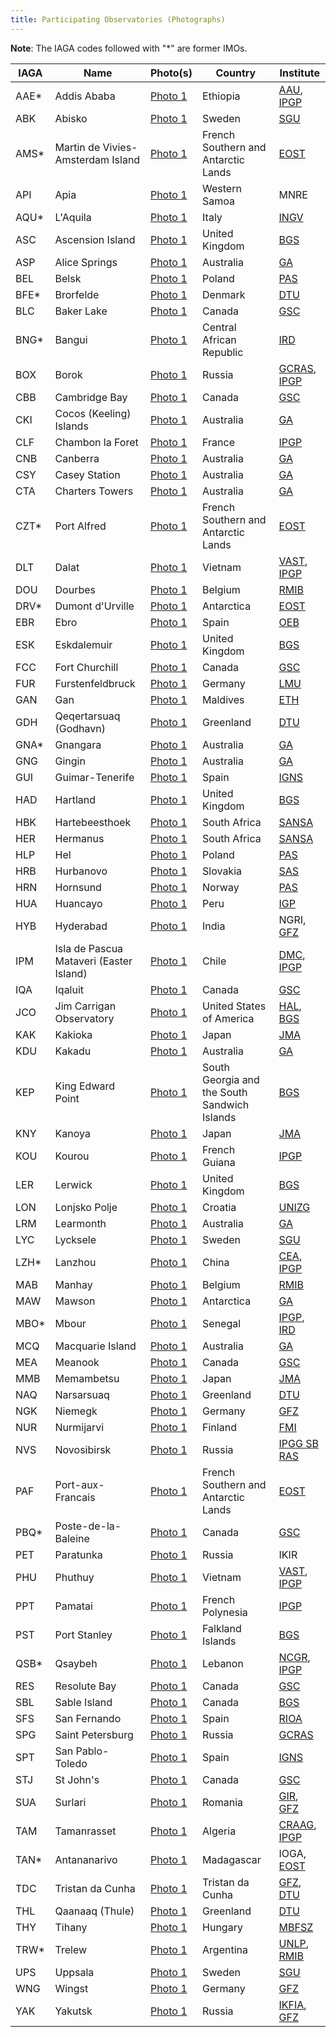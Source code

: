 ```yaml
---
title: Participating Observatories (Photographs)
---
```


**Note**: The IAGA codes followed with "*" are former IMOs.

| IAGA | Name | Photo(s) | Country | Institute |
| ---- | ---- | -------- | ------- | --------- |
| AAE* | Addis Ababa | [Photo 1](/images/photos/aae.jpg) | Ethiopia | [AAU](http://www.sc.aau.edu.et/ "Geophysical Observatory of Addis Ababa University"), [IPGP](http://www.ipgp.fr "Institut de Physique du Globe de Paris") |
| ABK | Abisko | [Photo 1](/images/photos/abk.jpg) | Sweden | [SGU](http://www.sgu.se "Geological Survey of Sweden") |
| AMS* | Martin de Vivies-Amsterdam Island | [Photo 1](/images/photos/ams.jpg) | French Southern and Antarctic Lands | [EOST](http://eost.unistra.fr/ "Ecole et Observatoire des Sciences de la Terre") |
| API | Apia | [Photo 1](/images/photos/api.jpg) | Western Samoa | MNRE |
| AQU* | L'Aquila | [Photo 1](/images/photos/aqu.jpg) | Italy | [INGV](http://www.ingv.it/ "Istituto Nazionale di Geofisica e Vulcanologia") |
| ASC | Ascension Island | [Photo 1](/images/photos/asc.jpg) | United Kingdom | [BGS](http://www.geomag.bgs.ac.uk/ "British Geological Survey") |
| ASP | Alice Springs | [Photo 1](/images/photos/asp.jpg) | Australia | [GA](https://geomagnetism.ga.gov.au/ "Geoscience Australia") |
| BEL | Belsk | [Photo 1](/images/photos/bel.jpg) | Poland | [PAS](http://www.igf.edu.pl/ "Institute of Geophysics Polish Academy of Sciences") |
| BFE* | Brorfelde | [Photo 1](/images/photos/bfe.jpg) | Denmark | [DTU](http://www.space.dtu.dk/English/Research/Scientific_data_and_models/Magnetic_Ground_Stations.aspx "DTU Space, National Space Institute, Technical University of Denmark") |
| BLC | Baker Lake | [Photo 1](/images/photos/blc.jpg) | Canada | [GSC](http://www.geomag.nrcan.gc.ca/index-eng.php "Geological Survey of Canada") |
| BNG* | Bangui | [Photo 1](/images/photos/bng.jpg) | Central African Republic | [IRD](http://www.ird.fr/ "Institut de Recherche pour le Développment") |
| BOX | Borok | [Photo 1](/images/photos/box.jpg) | Russia | [GCRAS](http://www.gcras.ru/ "Geophysical Center of the Russian Academy of Sciences"), [IPGP](http://www.ipgp.fr "Institut de Physique du Globe de Paris") |
| CBB | Cambridge Bay | [Photo 1](/images/photos/cbb.jpg) | Canada | [GSC](http://www.geomag.nrcan.gc.ca/index-eng.php "Geological Survey of Canada") |
| CKI | Cocos (Keeling) Islands | [Photo 1](/images/photos/cki.jpg) | Australia | [GA](https://geomagnetism.ga.gov.au/ "Geoscience Australia") |
| CLF | Chambon la Foret | [Photo 1](/images/photos/clf.jpg) | France | [IPGP](http://www.ipgp.fr "Institut de Physique du Globe de Paris") |
| CNB | Canberra | [Photo 1](/images/photos/cnb.jpg) | Australia | [GA](https://geomagnetism.ga.gov.au/ "Geoscience Australia") |
| CSY | Casey Station | [Photo 1](/images/photos/csy.jpg) | Australia | [GA](https://geomagnetism.ga.gov.au/ "Geoscience Australia") |
| CTA | Charters Towers | [Photo 1](/images/photos/cta.jpg) | Australia | [GA](https://geomagnetism.ga.gov.au/ "Geoscience Australia") |
| CZT* | Port Alfred | [Photo 1](/images/photos/czt.jpg) | French Southern and Antarctic Lands | [EOST](http://eost.unistra.fr/ "Ecole et Observatoire des Sciences de la Terre") |
| DLT | Dalat | [Photo 1](/images/photos/dlt.jpg) | Vietnam | [VAST](http://www.vast.ac.vn "Institute of Geophysics of the Vietnamese Academy of Science and Technology"), [IPGP](http://www.ipgp.fr "Institut de Physique du Globe de Paris") |
| DOU | Dourbes | [Photo 1](/images/photos/dou.jpg) | Belgium | [RMIB](http://www.meteo.oma.be/ "Royal Meterological Institute of Belgium") |
| DRV* | Dumont d'Urville | [Photo 1](/images/photos/drv.jpg) | Antarctica | [EOST](http://eost.unistra.fr/ "Ecole et Observatoire des Sciences de la Terre") |
| EBR | Ebro | [Photo 1](/images/photos/ebr.png) | Spain | [OEB](http://www.obsebre.es/ "Observatori de l'Ebre - Instituto Geografico Nacional") |
| ESK | Eskdalemuir | [Photo 1](/images/photos/esk.jpg) | United Kingdom | [BGS](http://www.geomag.bgs.ac.uk/ "British Geological Survey") |
| FCC | Fort Churchill | [Photo 1](/images/photos/fcc.jpg) | Canada | [GSC](http://www.geomag.nrcan.gc.ca/index-eng.php "Geological Survey of Canada") |
| FUR | Furstenfeldbruck | [Photo 1](/images/photos/fur.jpg) | Germany | [LMU](http://www.geophysik.uni-muenchen.de/observatory/ "Ludwig Maximilians University Munich") |
| GAN | Gan | [Photo 1](/images/photos/gan.jpg) | Maldives | [ETH](http://www.geophysics.ethz.ch/ "ETH Zürich, Institut für Geophysik") |
| GDH | Qeqertarsuaq (Godhavn) | [Photo 1](/images/photos/gdh.jpg) | Greenland | [DTU](http://www.space.dtu.dk/English/Research/Scientific_data_and_models/Magnetic_Ground_Stations.aspx "DTU Space, National Space Institute, Technical University of Denmark") |
| GNA* | Gnangara | [Photo 1](/images/photos/gna.jpg) | Australia | [GA](https://geomagnetism.ga.gov.au/ "Geoscience Australia") |
| GNG | Gingin | [Photo 1](/images/photos/gng.jpg) | Australia | [GA](https://geomagnetism.ga.gov.au/ "Geoscience Australia") |
| GUI | Guimar-Tenerife | [Photo 1](/images/photos/gui.jpg) | Spain | [IGNS](http://www.ign.es/ "Instituto Geografico Nacional") |
| HAD | Hartland | [Photo 1](/images/photos/had.jpg) | United Kingdom | [BGS](http://www.geomag.bgs.ac.uk/ "British Geological Survey") |
| HBK | Hartebeesthoek | [Photo 1](/images/photos/hbk.jpg) | South Africa | [SANSA](http://www.sansa.org.za/ "South African National Space Agency") |
| HER | Hermanus | [Photo 1](/images/photos/her.jpg) | South Africa | [SANSA](http://www.sansa.org.za/ "South African National Space Agency") |
| HLP | Hel | [Photo 1](/images/photos/hlp.jpg) | Poland | [PAS](http://www.igf.edu.pl/ "Institute of Geophysics Polish Academy of Sciences") |
| HRB | Hurbanovo | [Photo 1](/images/photos/hrb3.jpg) | Slovakia | [SAS](http://www.geomag.sk/ "Geophysical Institute of Slovak Academy of Sciences") |
| HRN | Hornsund | [Photo 1](/images/photos/hrn.jpg) | Norway | [PAS](http://www.igf.edu.pl/ "Institute of Geophysics Polish Academy of Sciences") |
| HUA | Huancayo | [Photo 1](/images/photos/hua.jpg) | Peru | [IGP](http://www.igp.gob.pe/ "Instituto Geofisico del Perú") |
| HYB | Hyderabad | [Photo 1](/images/photos/hyb.jpg) | India | NGRI, [GFZ](http://www.gfz-potsdam.de/en/section/earths-magnetic-field/infrastructure/observatories/ "Helmholtz Centre Potsdam GFZ German Research Centre for Geosciences") |
| IPM | Isla de Pascua Mataveri (Easter Island) | [Photo 1](/images/photos/ipm.jpg) | Chile | [DMC](http://www.meteochile.cl "Dirección Meteorológica de Chile"), [IPGP](http://www.ipgp.fr "Institut de Physique du Globe de Paris") |
| IQA | Iqaluit | [Photo 1](/images/photos/iqa.jpg) | Canada | [GSC](http://www.geomag.nrcan.gc.ca/index-eng.php "Geological Survey of Canada") |
| JCO | Jim Carrigan Observatory | [Photo 1](/images/photos/jco.jpg) | United States of America | [HAL](http://www.halliburton.com/ "Halliburton Sperry Drilling"), [BGS](http://www.geomag.bgs.ac.uk/ "British Geological Survey") |
| KAK | Kakioka | [Photo 1](/images/photos/KAK.jpg) | Japan | [JMA](http://www.kakioka-jma.go.jp/ "Japan Meterological Agency") |
| KDU | Kakadu | [Photo 1](/images/photos/kdu.jpg) | Australia | [GA](https://geomagnetism.ga.gov.au/ "Geoscience Australia") |
| KEP | King Edward Point | [Photo 1](/images/photos/kep.bmp) | South Georgia and the South Sandwich Islands | [BGS](http://www.geomag.bgs.ac.uk/ "British Geological Survey") |
| KNY | Kanoya | [Photo 1](/images/photos/KNY.jpg) | Japan | [JMA](http://www.kakioka-jma.go.jp/ "Japan Meterological Agency") |
| KOU | Kourou | [Photo 1](/images/photos/kou.jpg) | French Guiana | [IPGP](http://www.ipgp.fr "Institut de Physique du Globe de Paris") |
| LER | Lerwick | [Photo 1](/images/photos/ler.jpg) | United Kingdom | [BGS](http://www.geomag.bgs.ac.uk/ "British Geological Survey") |
| LON | Lonjsko Polje | [Photo 1](/images/photos/lon.jpg) | Croatia | [UNIZG](https://www.pmf.unizg.hr/geof/en "Department of Geophysics, Faculty of Science, University of Zagreb") |
| LRM | Learmonth | [Photo 1](/images/photos/lrm.jpg) | Australia | [GA](https://geomagnetism.ga.gov.au/ "Geoscience Australia") |
| LYC | Lycksele | [Photo 1](/images/photos/lyc.jpg) | Sweden | [SGU](http://www.sgu.se "Geological Survey of Sweden") |
| LZH* | Lanzhou | [Photo 1](/images/photos/lzh.jpg) | China | [CEA](http://www.cea.gov.cn "China Earthquake Administration"), [IPGP](http://www.ipgp.fr "Institut de Physique du Globe de Paris") |
| MAB | Manhay | [Photo 1](/images/photos/mab.jpg) | Belgium | [RMIB](http://www.meteo.oma.be/ "Royal Meterological Institute of Belgium") |
| MAW | Mawson | [Photo 1](/images/photos/maw.jpg) | Antarctica | [GA](https://geomagnetism.ga.gov.au/ "Geoscience Australia") |
| MBO* | Mbour | [Photo 1](/images/photos/mbo.jpg) | Senegal | [IPGP](http://www.ipgp.fr "Institut de Physique du Globe de Paris"), [IRD](http://www.ird.fr/ "Institut de Recherche pour le Développment") |
| MCQ | Macquarie Island | [Photo 1](/images/photos/mcq.jpg) | Australia | [GA](https://geomagnetism.ga.gov.au/ "Geoscience Australia") |
| MEA | Meanook | [Photo 1](/images/photos/mea.jpg) | Canada | [GSC](http://www.geomag.nrcan.gc.ca/index-eng.php "Geological Survey of Canada") |
| MMB | Memambetsu | [Photo 1](/images/photos/MMB.jpg) | Japan | [JMA](http://www.kakioka-jma.go.jp/ "Japan Meterological Agency") |
| NAQ | Narsarsuaq | [Photo 1](/images/photos/naq.jpg) | Greenland | [DTU](http://www.space.dtu.dk/English/Research/Scientific_data_and_models/Magnetic_Ground_Stations.aspx "DTU Space, National Space Institute, Technical University of Denmark") |
| NGK | Niemegk | [Photo 1](/images/photos/ngk.jpg) | Germany | [GFZ](http://www.gfz-potsdam.de/en/section/earths-magnetic-field/infrastructure/observatories/ "Helmholtz Centre Potsdam GFZ German Research Centre for Geosciences") |
| NUR | Nurmijarvi | [Photo 1](/images/photos/nur.jpg) | Finland | [FMI](http://www.fmi.fi/research_space/space_8.html "Finnish Meteorological Institute") |
| NVS | Novosibirsk | [Photo 1](/images/photos/Geophysical_Observatory_Klyuchi_Novosibirsk.jpg) | Russia | [IPGG SB RAS](http://www.ipgg.sbras.ru/en/institute "The Trofimuk Institute of Petroleum Geology and Geophysics, Siberian Branch of the Russian Academy of Sciences") |
| PAF | Port-aux-Francais | [Photo 1](/images/photos/paf.jpg) | French Southern and Antarctic Lands | [EOST](http://eost.unistra.fr/ "Ecole et Observatoire des Sciences de la Terre") |
| PBQ* | Poste-de-la-Baleine | [Photo 1](/images/photos/pbq.jpg) | Canada | [GSC](http://www.geomag.nrcan.gc.ca/index-eng.php "Geological Survey of Canada") |
| PET | Paratunka | [Photo 1](/images/photos/pet.jpg) | Russia | IKIR |
| PHU | Phuthuy | [Photo 1](/images/photos/phu.jpg) | Vietnam | [VAST](http://www.vast.ac.vn "Institute of Geophysics of the Vietnamese Academy of Science and Technology"), [IPGP](http://www.ipgp.fr "Institut de Physique du Globe de Paris") |
| PPT | Pamatai | [Photo 1](/images/photos/ppt.jpg) | French Polynesia | [IPGP](http://www.ipgp.fr "Institut de Physique du Globe de Paris") |
| PST | Port Stanley | [Photo 1](/images/photos/pst.jpg) | Falkland Islands | [BGS](http://www.geomag.bgs.ac.uk/ "British Geological Survey") |
| QSB* | Qsaybeh | [Photo 1](/images/photos/qsb.jpg) | Lebanon | [NCGR](http://www.cnrs.edu.lb/research/earthmagnetism.html "National Centre for Geophysical Research"), [IPGP](http://www.ipgp.fr "Institut de Physique du Globe de Paris") |
| RES | Resolute Bay | [Photo 1](/images/photos/res.jpg) | Canada | [GSC](http://www.geomag.nrcan.gc.ca/index-eng.php "Geological Survey of Canada") |
| SBL | Sable Island | [Photo 1](/images/photos/sbl.bmp) | Canada | [BGS](http://www.geomag.bgs.ac.uk/ "British Geological Survey") |
| SFS | San Fernando | [Photo 1](/images/photos/sfs.jpg) | Spain | [RIOA](http://www.roa.es/ "Real Instituto y Observatorio de la Armada") |
| SPG | Saint Petersburg | [Photo 1](/images/photos/spg.png) | Russia | [GCRAS](http://www.gcras.ru/ "Geophysical Center of the Russian Academy of Sciences") |
| SPT | San Pablo-Toledo | [Photo 1](/images/photos/Observatorio_San_Pablo_SPT_Spain.jpg) | Spain | [IGNS](http://www.ign.es/ "Instituto Geografico Nacional") |
| STJ | St John's | [Photo 1](/images/photos/stj.jpg) | Canada | [GSC](http://www.geomag.nrcan.gc.ca/index-eng.php "Geological Survey of Canada") |
| SUA | Surlari | [Photo 1](/images/photos/sua_obs.jpg) | Romania | [GIR](http://www.igr.ro/ "Geological Institute of Romania"), [GFZ](http://www.gfz-potsdam.de/en/section/earths-magnetic-field/infrastructure/observatories/ "Helmholtz Centre Potsdam GFZ German Research Centre for Geosciences") |
| TAM | Tamanrasset | [Photo 1](/images/photos/tam.jpg) | Algeria | [CRAAG](http://www.craag.dz "Centre de Recherche en Astronomie, Astrophysique et Geophysique"), [IPGP](http://www.ipgp.fr "Institut de Physique du Globe de Paris") |
| TAN* | Antananarivo | [Photo 1](/images/photos/tan.jpg) | Madagascar | IOGA, [EOST](http://eost.unistra.fr/ "Ecole et Observatoire des Sciences de la Terre") |
| TDC | Tristan da Cunha | [Photo 1](/images/photos/tdc.jpg) | Tristan da Cunha | [GFZ](http://www.gfz-potsdam.de/en/section/earths-magnetic-field/infrastructure/observatories/ "Helmholtz Centre Potsdam GFZ German Research Centre for Geosciences"), [DTU](http://www.space.dtu.dk/English/Research/Scientific_data_and_models/Magnetic_Ground_Stations.aspx "DTU Space, National Space Institute, Technical University of Denmark") |
| THL | Qaanaaq (Thule) | [Photo 1](/images/photos/thl.jpg) | Greenland | [DTU](http://www.space.dtu.dk/English/Research/Scientific_data_and_models/Magnetic_Ground_Stations.aspx "DTU Space, National Space Institute, Technical University of Denmark") |
| THY | Tihany | [Photo 1](/images/photos/thy.jpg) | Hungary | [MBFSZ](https://mbfsz.gov.hu/ "Mining and Geological Survey of Hungary ") |
| TRW* | Trelew | [Photo 1](/images/photos/trw.jpg) | Argentina | [UNLP](http://www.fcaglp.unlp.edu.ar/ "Universidad Nacional de la Plata"), [RMIB](http://www.meteo.oma.be/ "Royal Meterological Institute of Belgium") |
| UPS | Uppsala | [Photo 1](/images/photos/ups.jpg) | Sweden | [SGU](http://www.sgu.se "Geological Survey of Sweden") |
| WNG | Wingst | [Photo 1](/images/photos/wng.jpg) | Germany | [GFZ](http://www.gfz-potsdam.de/en/section/earths-magnetic-field/infrastructure/observatories/ "Helmholtz Centre Potsdam GFZ German Research Centre for Geosciences") |
| YAK | Yakutsk | [Photo 1](/images/photos/yak.jpg) | Russia | [IKFIA](http://ikfia.ysn.ru/english "Yu. G. Shafer Institute of Cosmophysical Research and Aeronomy SB RAS"), [GFZ](http://www.gfz-potsdam.de/en/section/earths-magnetic-field/infrastructure/observatories/ "Helmholtz Centre Potsdam GFZ German Research Centre for Geosciences") |
